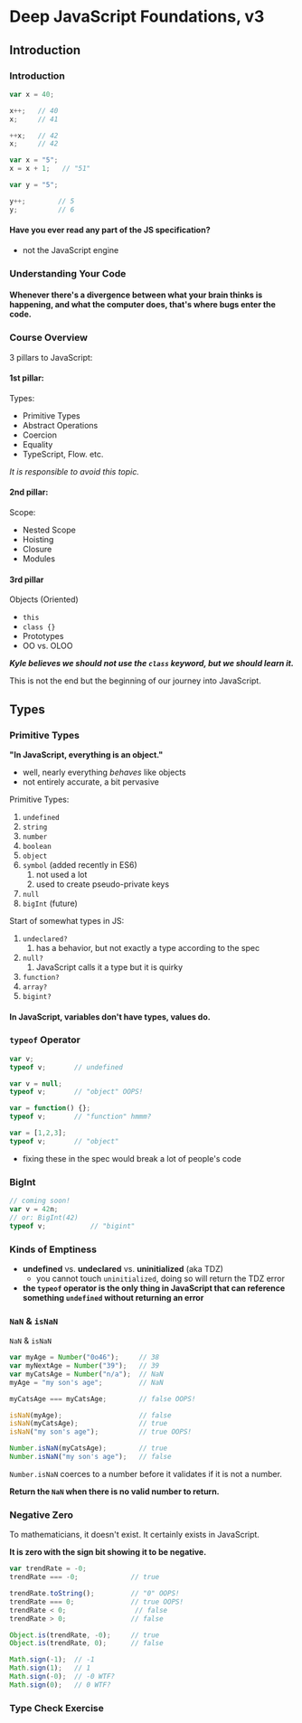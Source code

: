 # Deep JavaScript Foundations, v3

## Introduction

### Introduction

```javascript
var x = 40;

x++;   // 40
x;     // 41

++x;   // 42
x;     // 42
```

```javascript
var x = "5";
x = x + 1;   // "51"

var y = "5";

y++;        // 5
y;          // 6
```

#### Have you ever read any part of the JS specification?

- not the JavaScript engine

### Understanding Your Code

#### Whenever there's a divergence between what your brain thinks is happening, and what the computer does, that's where bugs enter the code.

### Course Overview

3 pillars to JavaScript:

#### 1st pillar:

Types:

- Primitive Types
- Abstract Operations
- Coercion
- Equality
- TypeScript, Flow. etc.

*It is responsible to avoid this topic.*

#### 2nd pillar:

Scope:

- Nested Scope
- Hoisting
- Closure
- Modules

#### 3rd pillar

Objects (Oriented)

- `this`
- `class {}`
- Prototypes
- OO vs. OLOO

**_Kyle believes we should not use the `class` keyword, but we should learn it._**

This is not the end but the beginning of our journey into JavaScript.

## Types

### Primitive Types

**"In JavaScript, everything is an object."**

- well, nearly everything *behaves* like objects
- not entirely accurate, a bit pervasive

Primitive Types:

1. `undefined`
2. `string`
3. `number`
4. `boolean`
5. `object`
6. `symbol` (added recently in ES6)
   1. not used a lot
   2. used to create pseudo-private keys
7. `null`
8. `bigInt` (future)

Start of somewhat types in JS:

1. `undeclared?`
   1. has a behavior, but not exactly a type according to the spec
2. `null?`
   1. JavaScript calls it a type but it is quirky
3. `function?`
4. `array?`
5. `bigint?`

#### In JavaScript, variables don't have types, values do.

### `typeof` Operator

```javascript
var v;
typeof v;       // undefined

var v = null;
typeof v;       // "object" OOPS!

var = function() {};
typeof v;       // "function" hmmm?

var = [1,2,3];
typeof v;       // "object"
```

- fixing these in the spec would break a lot of people's code

### BigInt

```javascript
// coming soon!
var v = 42n;
// or: BigInt(42)
typeof v;           // "bigint"
```

### Kinds of Emptiness

- **undefined** vs. **undeclared** vs. **uninitialized** (aka TDZ)
  - you cannot touch `uninitialized`, doing so will return the TDZ error
- **the `typeof` operator is the only thing in JavaScript that can reference something `undefined` without returning an error**

### `NaN` & `isNaN`

`NaN` & `isNaN`

```javascript
var myAge = Number("0o46");     // 38
var myNextAge = Number("39");   // 39
var myCatsAge = Number("n/a");  // NaN
myAge = "my son's age";         // NaN

myCatsAge === myCatsAge;        // false OOPS!

isNaN(myAge);                   // false
isNaN(myCatsAge);               // true
isNaN("my son's age");          // true OOPS!

Number.isNaN(myCatsAge);        // true
Number.isNaN("my son's age");   // false
```

`Number.isNaN` coerces to a number before it validates if it is not a number.

**Return the `NaN` when there is no valid number to return.**

### Negative Zero

To mathematicians, it doesn't exist. It certainly exists in JavaScript.

**It is zero with the sign bit showing it to be negative.**

```javascript
var trendRate = -0;
trendRate === -0;             // true

trendRate.toString();         // "0" OOPS!
trendRate === 0;              // true OOPS!
trendRate < 0;                 // false
trendRate > 0;                // false

Object.is(trendRate, -0);     // true
Object.is(trendRate, 0);      // false
```

```javascript
Math.sign(-1);  // -1
Math.sign(1);   // 1
Math.sign(-0);  // -0 WTF?
Math.sign(0);   // 0 WTF?
```

### Type Check Exercise

